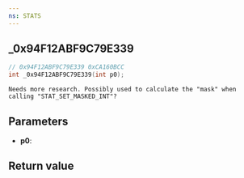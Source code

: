 ```yaml
---
ns: STATS
---
```

## _0x94F12ABF9C79E339

```c
// 0x94F12ABF9C79E339 0xCA160BCC
int _0x94F12ABF9C79E339(int p0);
```

```
Needs more research. Possibly used to calculate the "mask" when calling "STAT_SET_MASKED_INT"?  
```

## Parameters
* **p0**: 

## Return value
